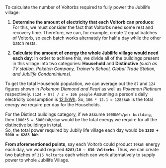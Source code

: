To calculate the number of Voltorbs required to fully power the Jubilife village:
1. **Determine the amount of electricity that each Voltorb can produce**: For this, we must consider the fact that Voltorbs need some rest and recovery time. Therefore, we can, for example, create 2 equal batches of Voltorb, so each batch works alternately for half a day while the other batch rests.

  2. **Calculate the amount of energy the whole Jubilife village would need each day**: In order to achieve this, we divide all of the buildings present in this village into two categories: **Household** and **Distinctive** _(such as TV station, Poketch Company, Trainer's School, Global Trade Station, and Jubilife Condominiums)_.

To get the total Household population, we can average out the `87` and `124` figures shown in _Pokemon Diamond and Pearl_ as well as _Pokemon Platinum_ respectively. 
`(124 + 87) / 2 = 106 people`
Assuming a person's daily electricity consumption is [12.1kWh](https://css.umich.edu/factsheets/us-energy-system-factsheet). So, `106 * 12.1 = 1283kWh` is the total energy we require per day for the Households.

For the Distinct buildings category, if we assume `1000kWh/per building`, then `1000*5 = 5000kWh/day` would be the total energy we require for all the distinctive buildings in total.<br/> 
So, the total power required by Jubily life village each day would be **`1283 + 5000 = 6283 kWh`**

**From aforementioned points**, say each Voltorb could product `10kWh` energy each day, we would required **`6283/10 ~ 630 Voltorbs`**. Thus, we can create two batches of `315 Voltorbs` each which can work alternatively to supply power to whole Jubilife Village.

